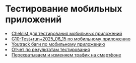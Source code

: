 # Тестирование мобильных приложений


<div>
<li> <a href="https://docs.google.com/spreadsheets/d/1OapRmJVCMrbR6y6-LTR0Pq9EAqsijON0/edit?usp=drive_link&ouid=114163468163669774738&rtpof=true&sd=true">Cheklist для тестирования мобильных приложений</a> </li>

<li> <a href="https://drive.google.com/file/d/1zGqjIbP0uTyG0Fne25UB76Ly8yE6Db9B/view?usp=drive_link"> G10-Test+run+2025_06_15 по мобильному приложению</a> </li>

<li> <a href="https://docs.google.com/spreadsheets/d/1H78mhNr86SgaXb0kuw6TiIM-jVkIykBl/edit?usp=drive_link&ouid=114163468163669774738&rtpof=true&sd=true">Youtrack баги по мобильному приложению</a> </li>

<li> <a href="https://drive.google.com/file/d/1ppmd91bnM9w81s5tqPrAslZTdLGQjQxR/view?usp=drive_link">Отчет по результатам тестирования</a> </li>

<li> <a href="https://drive.google.com/file/d/1FSIxd-gwyMcaV9eRxFXimQ6_6De0q_jv/view?usp=drive_link">Перехватываем и изменяем трафик на смартфоне</a> </li>


</div>

